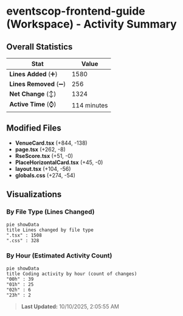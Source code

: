 # eventscop-frontend-guide (Workspace) - Activity Summary 

## Overall Statistics

| Stat                   | Value                                                             |
| ---------------------- | ----------------------------------------------------------------- |
| **Lines Added** (➕)   | 1580                                          |
| **Lines Removed** (➖) | 256                                        |
| **Net Change** (↕)    | 1324                |
| **Active Time** (⌚)   | 114 minutes |


## Modified Files
- **VenueCard.tsx** (+844, -138)
- **page.tsx** (+262, -8)
- **RseScore.tsx** (+51, -0)
- **PlaceHorizontalCard.tsx** (+45, -0)
- **layout.tsx** (+104, -56)
- **globals.css** (+274, -54)

## Visualizations

### By File Type (Lines Changed)

```mermaid
pie showData
title Lines changed by file type
".tsx" : 1508
".css" : 328
```

### By Hour (Estimated Activity Count)

```mermaid
pie showData
title Coding activity by hour (count of changes)
"00h" : 39
"01h" : 25
"02h" : 6
"23h" : 2
```


> **Last Updated:** 10/10/2025, 2:05:55 AM